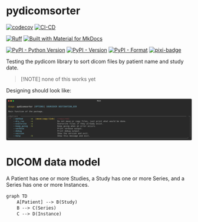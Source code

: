 # pydicomsorter

[![codecov](https://codecov.io/gh/jjjermiah/PyDicomSorter/graph/badge.svg?token=tCcajRIGz9)](https://codecov.io/gh/jjjermiah/PyDicomSorter)
[![CI-CD](https://github.com/jjjermiah/PyDicomSorter/actions/workflows/main.yaml/badge.svg)](https://github.com/jjjermiah/PyDicomSorter/actions/workflows/main.yaml)

[![Ruff](https://img.shields.io/endpoint?url=https://raw.githubusercontent.com/astral-sh/ruff/main/assets/badge/v2.json)](https://github.com/astral-sh/ruff)
[![Built with Material for MkDocs](https://img.shields.io/badge/mkdocs--material-gray?logo=materialformkdocs)](https://github.com/squidfunk/mkdocs-material)

[![PyPI - Python Version](https://img.shields.io/pypi/pyversions/pydicomsorter)](https://pypi.org/project/pydicomsorter/)
[![PyPI - Version](https://img.shields.io/pypi/v/PyDicomSorter)](https://pypi.org/project/pydicomsorter/)
[![PyPI - Format](https://img.shields.io/pypi/format/PyDicomSorter)](https://pypi.org/project/pydicomsorter/)
[![pixi-badge](https://img.shields.io/endpoint?url=https://raw.githubusercontent.com/prefix-dev/pixi/main/assets/badge/v0.json&style=flat-square)](https://github.com/prefix-dev/pixi)

Testing the pydicom library to sort dicom files by patient name and study date.

> [!NOTE] none of this works yet

Designing should look like:

![Command output](./assets/help.svg)

# DICOM data model

A Patient has one or more Studies, a Study has one or more Series, and a Series has one or more Instances.

```mermaid
graph TD
    A[Patient] --> B(Study)
    B --> C(Series)
    C --> D(Instance)

```

<!-- [![Anurag's GitHub stats](https://github-readme-stats.vercel.app/api?username=anuraghazra)](https://github.com/anuraghazra/github-readme-stats)

[![Anurag's GitHub stats](https://github-readme-stats.vercel.app/api?username=jjjermiah)](https://github.com/jjjermiah/github-readme-stats) -->

<!-- [![GitHub Trends SVG](https://api.githubtrends.io/user/svg/jjjermiah/langs)](https://githubtrends.io) -->
